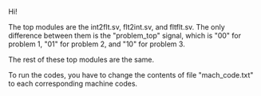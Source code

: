 Hi! 

The top modules are the int2flt.sv, flt2int.sv, and fltflt.sv. The only difference between them is the "problem_top" signal, 
which is "00" for problem 1, "01" for problem 2, and "10" for problem 3. 

The rest of these top modules are the same. 

To run the codes, you have to change the contents of file "mach_code.txt" to each corresponding machine codes.

